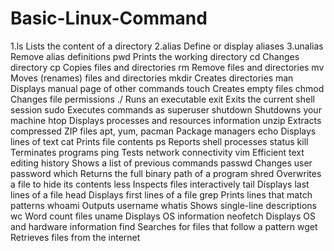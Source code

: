 # Basic-Linux-Command

1.ls	Lists the content of a directory
2.alias	Define or display aliases
3.unalias	Remove alias definitions
pwd	Prints the working directory
cd	Changes directory
cp	Copies files and directories
rm	Remove files and directories
mv	Moves (renames) files and directories
mkdir	Creates directories
man	Displays manual page of other commands
touch	Creates empty files
chmod	Changes file permissions
./	Runs an executable
exit	Exits the current shell session
sudo	Executes commands as superuser
shutdown	Shutdowns your machine
htop	Displays processes and resources information
unzip	Extracts compressed ZIP files
apt, yum, pacman	Package managers
echo	Displays lines of text
cat	Prints file contents
ps	Reports shell processes status
kill	Terminates programs
ping	Tests network connectivity
vim	Efficient text editing
history	Shows a list of previous commands
passwd	Changes user password
which	Returns the full binary path of a program
shred	Overwrites a file to hide its contents
less	Inspects files interactively
tail	Displays last lines of a file
head	Displays first lines of a file
grep	Prints lines that match patterns
whoami	Outputs username
whatis	Shows single-line descriptions
wc	Word count files
uname	Displays OS information
neofetch	Displays OS and hardware information
find	Searches for files that follow a pattern
wget	Retrieves files from the internet
